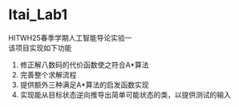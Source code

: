 # Itai_Lab1
HITWH25春季学期人工智能导论实验一<br>
该项目实现如下功能<br>
<ol>
<li>修正解八数码的代价函数使之符合A*算法</li>
<li>完善整个求解流程</li>
<li>提供额外三种满足A*算法的启发函数实现</li>
<li>实现能从目标状态逆向推导出简单可能状态的类，以提供测试的输入</li>
</ol>

